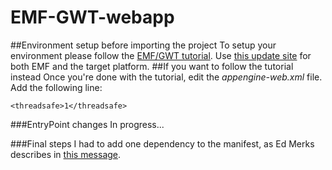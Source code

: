 EMF-GWT-webapp
==============
##Environment setup before importing the project
To setup your environment please follow the [EMF/GWT tutorial](https://wiki.eclipse.org/EMF/GWT). Use [this update site](http://download.eclipse.org/modeling/emf/emf/updates/releases/) for both EMF and the target platform.
##If you want to follow the tutorial instead
Once you're done with the tutorial, edit the _appengine-web.xml_ file. Add the following line:

    <threadsafe>1</threadsafe>
###EntryPoint changes
In progress...

###Final steps
I had to add one dependency to the manifest, as Ed Merks describes in [this message](http://www.eclipse.org/forums/index.php/mv/msg/647003/1255543/#msg_1255543).